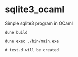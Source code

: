 # sqlite3_ocaml

Simple sqlite3 program in OCaml

```
dune build

dune exec ./bin/main.exe

# test.d will be created
```

